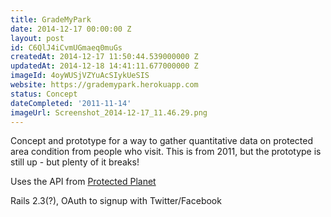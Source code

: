 ```yaml
---
title: GradeMyPark
date: 2014-12-17 00:00:00 Z
layout: post
id: C6QlJ4iCvmUGmaeq0muGs
createdAt: 2014-12-17 11:50:44.539000000 Z
updatedAt: 2014-12-18 14:41:11.677000000 Z
imageId: 4oyWUSjVZYuAcSIykUeSIS
website: https://grademypark.herokuapp.com
status: Concept
dateCompleted: '2011-11-14'
imageUrl: Screenshot_2014-12-17_11.46.29.png
---
```


Concept and prototype for a way to gather quantitative data on protected area condition from people who visit. This is from 2011, but the prototype is still up - but plenty of it breaks!

Uses the API from [Protected Planet](http://protectedplanet.net)

Rails 2.3(?), OAuth to signup with Twitter/Facebook
